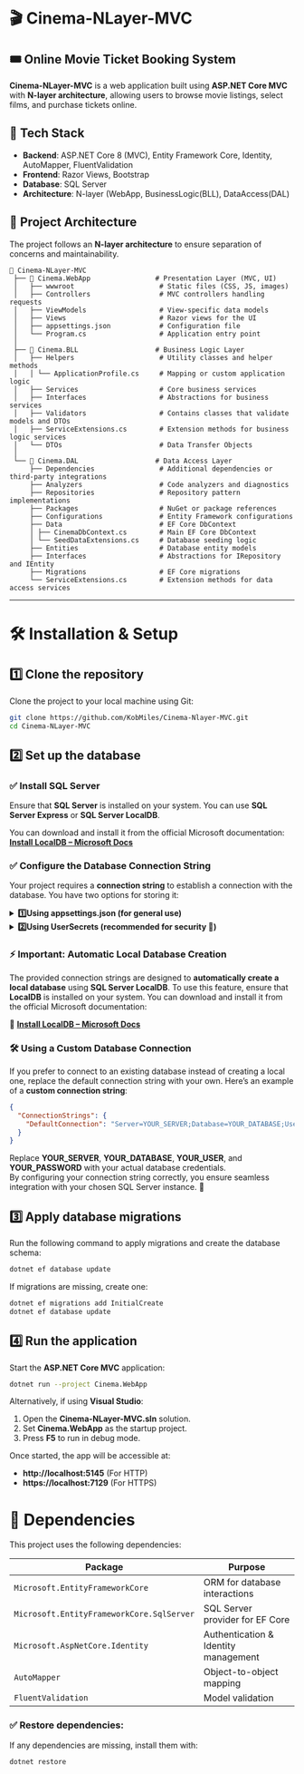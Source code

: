 # 🎬 Cinema-NLayer-MVC
## 🎟️ Online Movie Ticket Booking System  

**Cinema-NLayer-MVC** is a web application built using **ASP.NET Core MVC** with **N-layer architecture**, allowing users to browse movie listings, select films, and purchase tickets online.

## 📌 Tech Stack

- **Backend**: ASP.NET Core 8 (MVC), Entity Framework Core, Identity, AutoMapper, FluentValidation  
- **Frontend**: Razor Views, Bootstrap
- **Database**: SQL Server 
- **Architecture**: N-layer (WebApp, BusinessLogic(BLL), DataAccess(DAL)  

## 📂 Project Architecture

The project follows an **N-layer architecture** to ensure separation of concerns and maintainability.

```plaintext
📂 Cinema-NLayer-MVC  
 ├── 📂 Cinema.WebApp                # Presentation Layer (MVC, UI)
 │   ├── wwwroot                     # Static files (CSS, JS, images)
 │   ├── Controllers                 # MVC controllers handling requests
 │   ├── ViewModels                  # View-specific data models
 │   ├── Views                       # Razor views for the UI
 │   ├── appsettings.json            # Configuration file
 │   └── Program.cs                  # Application entry point
 │
 ├── 📂 Cinema.BLL                   # Business Logic Layer
 │   ├── Helpers                     # Utility classes and helper methods
 │   │ └── ApplicationProfile.cs     # Mapping or custom application logic
 │   ├── Services                    # Core business services
 │   ├── Interfaces                  # Abstractions for business services
 │   ├── Validators                  # Contains classes that validate models and DTOs
 │   ├── ServiceExtensions.cs        # Extension methods for business logic services
 │   └── DTOs                        # Data Transfer Objects
 │
 └── 📂 Cinema.DAL                   # Data Access Layer
     ├── Dependencies                # Additional dependencies or third-party integrations
     ├── Analyzers                   # Code analyzers and diagnostics
     ├── Repositories                # Repository pattern implementations
     ├── Packages                    # NuGet or package references
     ├── Configurations              # Entity Framework configurations
     ├── Data                        # EF Core DbContext
     │ ├── CinemaDbContext.cs        # Main EF Core DbContext
     │ └── SeedDataExtensions.cs     # Database seeding logic
     ├── Entities                    # Database entity models
     ├── Interfaces                  # Abstractions for IRepository and IEntity
     ├── Migrations                  # EF Core migrations
     └── ServiceExtensions.cs        # Extension methods for data access services
```

---

# 🛠️ Installation & Setup

## 1️⃣ Clone the repository
Clone the project to your local machine using Git:
```bash
git clone https://github.com/KobMiles/Cinema-Nlayer-MVC.git
cd Cinema-NLayer-MVC
```


## 2️⃣ Set up the database

### ✅ Install SQL Server
Ensure that **SQL Server** is installed on your system. You can use **SQL Server Express** or **SQL Server LocalDB**.

You can download and install it from the official Microsoft documentation: 
**[Install LocalDB – Microsoft Docs](https://learn.microsoft.com/en-us/sql/database-engine/configure-windows/sql-server-express-localdb)**  

### ✅ Configure the Database Connection String  
Your project requires a **connection string** to establish a connection with the database. You have two options for storing it:  
<details>
<summary><strong>1️⃣Using appsettings.json (for general use)  </strong></summary>

1. Open or create your **appsettings.json** file.
2. Under **ConnectionStrings**, add your connection string. For a local database in Visual Studio, you can use the example below:
   
   ```json
   {
     "ConnectionStrings": {
       "DefaultConnection": "Server=(localdb)\\MSSQLLocalDB;Database=CinemaDB;Trusted_Connection=True;MultipleActiveResultSets=true"
     }
   }
   ```

3. Ensure your project is set up to read **DefaultConnection** from this section (for instance, by referencing **Configuration.GetConnectionString("DefaultConnection")** in your code).

4. **Optional**: If you already have your own database, replace the above connection string with your own.
</details>

<details>
<summary><strong>2️⃣Using UserSecrets (recommended for security 🔐)</strong></summary>
 To protect connection strings and other credentials, store them in **UserSecrets** instead of appsettings.json. Here’s how:

### Option🅰️: Via Visual Studio GUI
1. Right-click WebApp project in **Solution Explorer** and select **Manage User Secrets**.
2. A **secrets.json** file will open. Add your connection string there:
   
   ```json
   {
     "ConnectionStrings": {
       "DefaultConnection": "Server=(localdb)\\MSSQLLocalDB;Database=CinemaDB;Trusted_Connection=True;MultipleActiveResultSets=true"
     }
   }
   ```

3. This file is kept out of source control automatically.

### Option🅱️: Via .NET CLI
1. Open a terminal in your project folder.
2. Initialize user secrets (if not done already):
   
   ```bash
   dotnet user-secrets init
   ```

3. Add your connection string using:
   
   ```bash
   dotnet user-secrets set "ConnectionStrings:DefaultConnection" "Server=(localdb)\\MSSQLLocalDB;Database=CinemaDB;Trusted_Connection=True;MultipleActiveResultSets=true"
   ```

4. The **secrets.json** file is updated accordingly (but not committed to source control).
</details>

### ⚡ Important: Automatic Local Database Creation  
The provided connection strings are designed to **automatically create a local database** using **SQL Server LocalDB**. To use this feature, ensure that **LocalDB** is installed on your system. You can download and install it from the official Microsoft documentation:  

🔗 **[Install LocalDB – Microsoft Docs](https://learn.microsoft.com/en-us/sql/database-engine/configure-windows/sql-server-express-localdb)**  

### 🛠️ Using a Custom Database Connection  
If you prefer to connect to an existing database instead of creating a local one, replace the default connection string with your own. Here’s an example of a **custom connection string**:  

```json
{
  "ConnectionStrings": {
    "DefaultConnection": "Server=YOUR_SERVER;Database=YOUR_DATABASE;User Id=YOUR_USER;Password=YOUR_PASSWORD;MultipleActiveResultSets=true"
  }
}
```

Replace **YOUR_SERVER**, **YOUR_DATABASE**, **YOUR_USER**, and **YOUR_PASSWORD** with your actual database credentials.  
By configuring your connection string correctly, you ensure seamless integration with your chosen SQL Server instance. 🚀


## 3️⃣ Apply database migrations

Run the following command to apply migrations and create the database schema:
```bash
dotnet ef database update
```

If migrations are missing, create one:
```bash
dotnet ef migrations add InitialCreate
dotnet ef database update
```


## 4️⃣ Run the application

Start the **ASP.NET Core MVC** application:
```bash
dotnet run --project Cinema.WebApp
```

Alternatively, if using **Visual Studio**:
1. Open the **Cinema-NLayer-MVC.sln** solution.
2. Set **Cinema.WebApp** as the startup project.
3. Press **F5** to run in debug mode.

Once started, the app will be accessible at:
- **http://localhost:5145** (For HTTP)
- **https://localhost:7129** (For HTTPS)

# 🧩 Dependencies

This project uses the following dependencies:

| Package                          | Purpose |
|----------------------------------|---------|
| `Microsoft.EntityFrameworkCore`  | ORM for database interactions |
| `Microsoft.EntityFrameworkCore.SqlServer` | SQL Server provider for EF Core |
| `Microsoft.AspNetCore.Identity`  | Authentication & Identity management |
| `AutoMapper`                     | Object-to-object mapping |
| `FluentValidation`               | Model validation |

### ✅ Restore dependencies:
If any dependencies are missing, install them with:
```bash
dotnet restore
```
